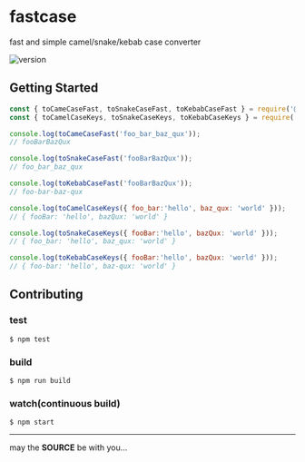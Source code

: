 fastcase
========

fast and simple camel/snake/kebab case converter

![version](https://img.shields.io/github/package-json/v/day1co/fastcase)

## Getting Started

```js
const { toCameCaseFast, toSnakeCaseFast, toKebabCaseFast } = require('@day1co/fastcase');
const { toCamelCaseKeys, toSnakeCaseKeys, toKebabCaseKeys } = require('@day1co/fastcase');

console.log(toCameCaseFast('foo_bar_baz_qux'));
// fooBarBazQux

console.log(toSnakeCaseFast('fooBarBazQux'));
// foo_bar_baz_qux

console.log(toKebabCaseFast('fooBarBazQux'));
// foo-bar-baz-qux

console.log(toCamelCaseKeys({ foo_bar:'hello', baz_qux: 'world' }));
// { fooBar: 'hello', bazQux: 'world' }

console.log(toSnakeCaseKeys({ fooBar:'hello', bazQux: 'world' }));
// { foo_bar: 'hello', baz_qux: 'world' }

console.log(toKebabCaseKeys({ fooBar:'hello', bazQux: 'world' }));
// { foo-bar: 'hello', baz-qux: 'world' }
```

## Contributing

### test

```console
$ npm test
```

### build

```console
$ npm run build
```

### watch(continuous build)

```console
$ npm start
```

---
may the **SOURCE** be with you...

